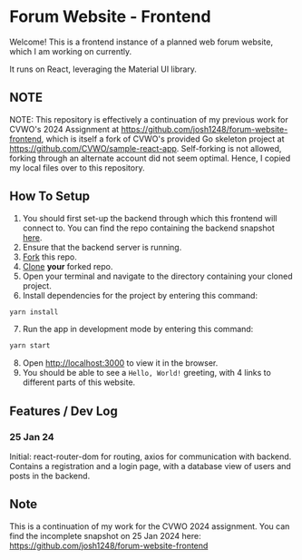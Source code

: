 # Forum Website - Frontend

Welcome! This is a frontend instance of a planned web forum website, which I am working on currently.

It runs on React, leveraging the Material UI library.

## NOTE
NOTE: This repository is effectively a continuation of my previous work for CVWO's 2024 Assignment at https://github.com/josh1248/forum-website-frontend, which is itself a fork of CVWO's provided Go skeleton project at https://github.com/CVWO/sample-react-app. Self-forking is not allowed, forking through an alternate account did not seem optimal. Hence, I copied my local files over to this repository.

## How To Setup

1. You should first set-up the backend through which this frontend will connect to. You can find the repo containing the backend snapshot [here](https://github.com/josh1248/cvwo-assignment-24-backend).
2. Ensure that the backend server is running.
3. [Fork](https://docs.github.com/en/get-started/quickstart/fork-a-repo#forking-a-repository) this repo.
4. [Clone](https://docs.github.com/en/get-started/quickstart/fork-a-repo#cloning-your-forked-repository) **your** forked repo.
5. Open your terminal and navigate to the directory containing your cloned project.
6. Install dependencies for the project by entering this command:

```bash
yarn install
```

7. Run the app in development mode by entering this command:

```bash
yarn start
```

8. Open [http://localhost:3000](http://localhost:3000) to view it in the browser.
9. You should be able to see a `Hello, World!` greeting, with 4 links to different parts of this website.

## Features / Dev Log

### 25 Jan 24
Initial: react-router-dom for routing, axios for communication with backend. Contains a registration and a login page, with a database view of users and posts in the backend.

## Note
This is a continuation of my work for the CVWO 2024 assignment. You can find the incomplete snapshot on 25 Jan 2024 here: https://github.com/josh1248/forum-website-frontend